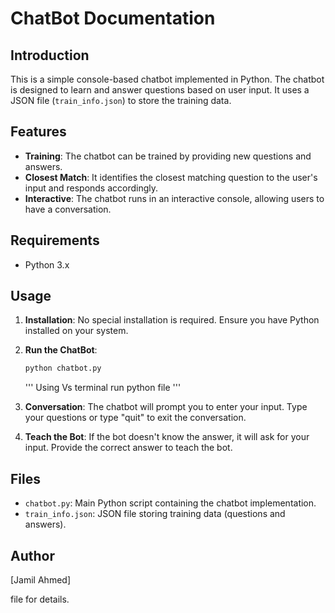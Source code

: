 # ChatBot Documentation

## Introduction

This is a simple console-based chatbot implemented in Python. The chatbot is designed to learn and answer questions based on user input. It uses a JSON file (`train_info.json`) to store the training data.

## Features

- **Training**: The chatbot can be trained by providing new questions and answers.
- **Closest Match**: It identifies the closest matching question to the user's input and responds accordingly.
- **Interactive**: The chatbot runs in an interactive console, allowing users to have a conversation.

## Requirements

- Python 3.x

## Usage

1. **Installation**: No special installation is required. Ensure you have Python installed on your system.

2. **Run the ChatBot**:

    ```bash
    python chatbot.py
    ```

    ''' Using Vs terminal
        run python file
    '''

4. **Conversation**: The chatbot will prompt you to enter your input. Type your questions or type "quit" to exit the conversation.

5. **Teach the Bot**: If the bot doesn't know the answer, it will ask for your input. Provide the correct answer to teach the bot.

## Files

- `chatbot.py`: Main Python script containing the chatbot implementation.
- `train_info.json`: JSON file storing training data (questions and answers).

## Author

[Jamil Ahmed]

 file for details.






